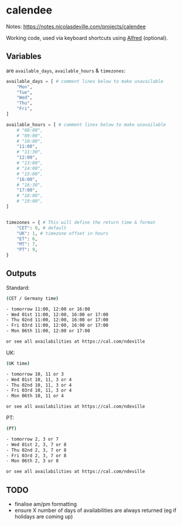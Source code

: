 # calendee

Notes: <a href="https://notes.nicolasdeville.com/projects/calendee" target="_blank">https://notes.nicolasdeville.com/projects/calendee</a>  

Working code, used via keyboard shortcuts using <a href="https://www.alfredapp.com/" target="_blank">Alfred</a> (optional).  

## Variables

are `available_days`, `available_hours` & `timezones`:  

``` python
available_days = [ # comment lines below to make unavailable
    "Mon",
    "Tue",
    "Wed",
    "Thu",
    "Fri",
]

available_hours = [ # comment lines below to make unavailable
    # "08:00",
    # "09:00",
    # "10:00",
    "11:00",
    # "11:30",
    "12:00",
    # "13:00",
    # "14:00",
    # "15:00",
    "16:00",
    # "16:30",
    "17:00",
    # "18:00",
    # "19:00",
]


timezones = { # This will define the return time & format
    "CET": 0, # default
    "UK": 1, # timezone offset in hours
    "ET": 6,
    "MT": 7,
    "PT": 9,
}
```

## Outputs

Standard:  

``` bash
(CET / Germany time)

- tomorrow 11:00, 12:00 or 16:00
- Wed 01st 11:00, 12:00, 16:00 or 17:00
- Thu 02nd 11:00, 12:00, 16:00 or 17:00
- Fri 03rd 11:00, 12:00, 16:00 or 17:00
- Mon 06th 11:00, 12:00 or 17:00

or see all availabilities at https://cal.com/ndeville
```

UK:  

``` bash
(UK time)

- tomorrow 10, 11 or 3
- Wed 01st 10, 11, 3 or 4
- Thu 02nd 10, 11, 3 or 4
- Fri 03rd 10, 11, 3 or 4
- Mon 06th 10, 11 or 4

or see all availabilities at https://cal.com/ndeville
```

PT: 

``` bash
(PT)

- tomorrow 2, 3 or 7
- Wed 01st 2, 3, 7 or 8
- Thu 02nd 2, 3, 7 or 8
- Fri 03rd 2, 3, 7 or 8
- Mon 06th 2, 3 or 8

or see all availabilities at https://cal.com/ndeville
```

## TODO

- finalise am/pm formatting
- ensure X number of days of availabilities are always returned (eg if holidays are coming up)  